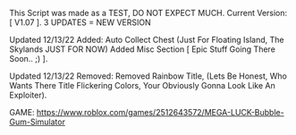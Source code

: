 This Script was made as a TEST, DO NOT EXPECT MUCH.
Current Version: [ V1.07 ].
3 UPDATES = NEW VERSION


Updated 12/13/22 Added:
Auto Collect Chest (Just For Floating Island, The Skylands JUST FOR NOW)
Added Misc Section [ Epic Stuff Going There Soon.. ;) ].

Updated 12/13/22 Removed:
Removed Rainbow Title, (Lets Be Honest, Who Wants There Title Flickering Colors, Your Obviously Gonna Look Like An Exploiter).

GAME: https://www.roblox.com/games/2512643572/MEGA-LUCK-Bubble-Gum-Simulator
